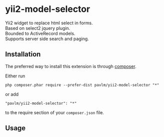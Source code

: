 yii2-model-selector
===========
Yii2 widget to replace html select in forms.  
Based on select2 jquery plugin.  
Bounded to ActiveRecord models.  
Supports server side search and paging.  


Installation
------------

The preferred way to install this extension is through [composer](http://getcomposer.org/download/).

Either run

```
php composer.phar require --prefer-dist pavlm/yii2-model-selector "*"
```

or add

```
"pavlm/yii2-model-selector": "*"
```

to the require section of your `composer.json` file.


Usage
-----

